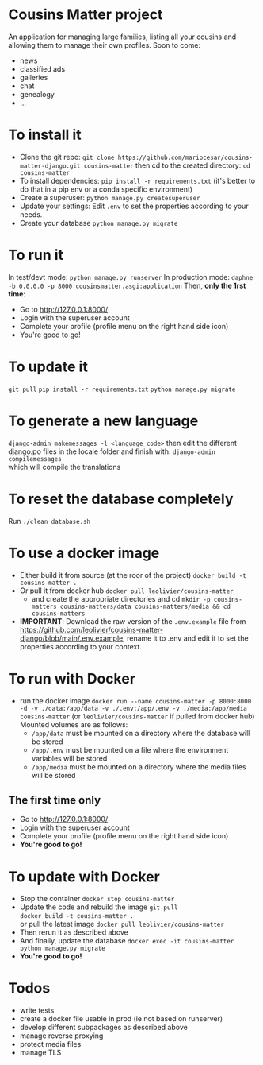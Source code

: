 # Cousins Matter project
An application for managing large families, listing all your cousins and allowing them to manage their own profiles.
Soon to come:
  * news
  * classified ads
  * galleries
  * chat
  * genealogy
  * ...

# To install it
* Clone the git repo:
 `git clone https://github.com/mariocesar/cousins-matter-django.git cousins-matter`
 then cd to the created directory:
 `cd cousins-matter`	
* To install dependencies:
 `pip install -r requirements.txt`
 (it's better to do that in a pip env or a conda specific environment)
* Create a superuser:
 `python manage.py createsuperuser`
* Update your settings:
  Edit `.env` to set the properties according to your needs.
* Create your database
 `python manage.py migrate`	

# To run it
In test/devt mode: `python manage.py runserver`
In production mode:
`daphne -b 0.0.0.0 -p 8000 cousinsmatter.asgi:application`
Then, **only the 1rst time**:
* Go to http://127.0.0.1:8000/
* Login with the superuser account
* Complete your profile (profile menu on the right hand side icon)
* You're good to go!

# To update it
 `git pull`
 `pip install -r requirements.txt`
 `python manage.py migrate`	

# To generate a new language
`django-admin makemessages -l <language_code>`
then edit the different django.po files in the locale folder
and finish with:
`django-admin compilemessages`	
which will compile the translations

# To reset the database completely
Run `./clean_database.sh`

# To use a docker image
* Either build it from source (at the roor of the project)
 `docker build -t cousins-matter .`
* Or pull it from docker hub
 `docker pull leolivier/cousins-matter`
  * and create the appropriate directories and cd
  `mkdir -p cousins-matters cousins-matters/data cousins-matters/media && cd cousins-matters`
* __IMPORTANT__: Download the raw version of the `.env.example` file from https://github.com/leolivier/cousins-matter-django/blob/main/.env.example, rename it to .env and edit it to set the properties according to your context.

# To run with Docker
* run the docker image
 `docker run --name cousins-matter -p 8000:8000 -d -v ./data:/app/data -v ./.env:/app/.env -v ./media:/app/media cousins-matter` (or `leolivier/cousins-matter` if pulled from docker hub)
  Mounted volumes are as follows:
  * `/app/data` must be mounted on a directory where the database will be stored
  * `/app/.env` must be mounted on a file where the environment variables will be stored
  * `/app/media` must be mounted on a directory where the media files will be stored
## The first time only
  * Go to http://127.0.0.1:8000/
  * Login with the superuser account
  * Complete your profile (profile menu on the right hand side icon)
  * **You're good to go!**

# To update with Docker
* Stop the container
 `docker stop cousins-matter`
* Update the code and rebuild the image
  `git pull`	
  `docker build -t cousins-matter .`	
 or pull the latest image
 `docker pull leolivier/cousins-matter`
* Then rerun it as described above
* And finally, update the database
 `docker exec -it cousins-matter python manage.py migrate`
* **You're good to go!**

# Todos
* write tests
* create a docker file usable in prod (ie not based on runserver)
* develop different subpackages as described above
* manage reverse proxying
* protect media files
* manage TLS